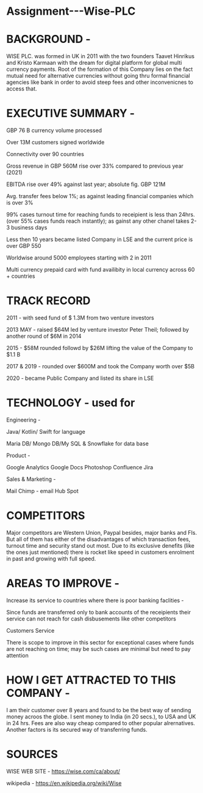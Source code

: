 # Assignment---Wise-PLC
# BACKGROUND -
WISE PLC. was formed in UK in 2011 with the two founders Taavet Hinrikus and Kristo Karmaan with the dream for digital platform for global multi currency payments. Root of the formation of this Company lies on the fact mutual need for alternative currencies without going thru formal financial agencies like bank in order to avoid steep fees and other inconvenicnes to access that. 

# EXECUTIVE SUMMARY -

GBP 76 B currency volume processed 

Over 13M customers signed worldwide 

Connectivity over 90 countries 

Gross revenue in GBP 560M rise over 33% compared to previous year (2021)

EBITDA rise over 49% against last year; absolute fig. GBP 121M

Avg. transfer fees below 1%; as against leading financial companies which is over 3%

99% cases turnout time for reaching funds to receipient is less than 24hrs. (over 55% cases funds reach instantly); as gainst any other chanel takes 2-3 business days

Less then 10 years became listed Company in LSE and the current price is over GBP 550

Worldwise around 5000 employees starting with 2 in 2011

Multi currency prepaid card with fund availibity in local currency across 60 + countries 

# TRACK RECORD 

2011 - with seed fund of $ 1.3M from two venture investors 

2013 MAY - raised $64M led by venture investor Peter Theil; followed by another round of $6M in 2014

2015 - $58M rounded followd by $26M lifting the value of the Company to $1.1 B

2017 & 2019 - rounded over $600M and took the Company worth over $5B 

2020 - became Public Company and listed its share in LSE 


# TECHNOLOGY - used for  

Engineering -

Java/ Kotlin/ Swift for language 

Maria DB/ Mongo DB/My SQL & Snowflake for data base 

Product -

Google Analytics 
Google Docs
Photoshop
Confluence 
Jira 

Sales & Marketing -

Mail Chimp - email 
Hub Spot

# COMPETITORS 

Major competitors are Western Union, Paypal besides, major banks and FIs. But all of them has either of the disadvantages of which transaction fees, turnout time and security stand out most. Due to its exclusive denefits (like the ones just mentioned) there is rocket like speed in customers enrolment in past and growing with full speed. 
# AREAS TO IMPROVE -

Increase its service to countries where there is poor banking faclities -

Since funds are transferred only to bank accounts of the receipients their service can not reach for cash disbusements like other competitors 

Customers Service 

There is scope to improve in this sector for exceptional cases where funds are not reaching on time; may be such cases are minimal but need to pay attention 

# HOW I GET ATTRACTED TO THIS COMPANY -

I am their customer over 8 years and found to be the best way of sending money acroos the globe. I sent money to India (in 20 secs.), to USA and UK in 24 hrs. Fees are also way cheap compared to other popular alrernatives. Another factors is its secured way of transferring funds. 

# SOURCES 
WISE WEB SITE - https://wise.com/ca/about/

wikipedia - https://en.wikipedia.org/wiki/Wise



